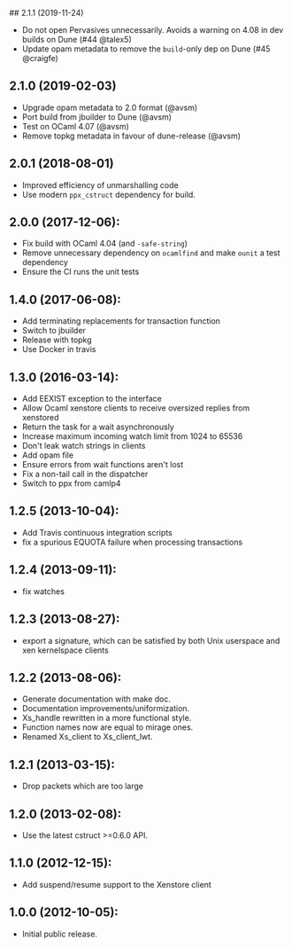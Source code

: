 ## 2.1.1 (2019-11-24)

* Do not open Pervasives unnecessarily. Avoids a warning on
  4.08 in dev builds on Dune (#44 @talex5)
* Update opam metadata to remove the `build`-only dep on Dune
  (#45 @craigfe)

## 2.1.0 (2019-02-03)

* Upgrade opam metadata to 2.0 format (@avsm)
* Port build from jbuilder to Dune (@avsm)
* Test on OCaml 4.07 (@avsm)
* Remove topkg metadata in favour of dune-release (@avsm)

## 2.0.1 (2018-08-01)

* Improved efficiency of unmarshalling code
* Use modern `ppx_cstruct` dependency for build.

## 2.0.0 (2017-12-06):
* Fix build with OCaml 4.04 (and `-safe-string`)
* Remove unnecessary dependency on `ocamlfind` and make `ounit` a test
  dependency
* Ensure the CI runs the unit tests

## 1.4.0 (2017-06-08):
* Add terminating replacements for transaction function
* Switch to jbuilder
* Release with topkg
* Use Docker in travis

## 1.3.0 (2016-03-14):
* Add EEXIST exception to the interface
* Allow Ocaml xenstore clients to receive oversized replies from xenstored
* Return the task for a wait asynchronously
* Increase maximum incoming watch limit from 1024 to 65536
* Don't leak watch strings in clients
* Add opam file
* Ensure errors from wait functions aren't lost
* Fix a non-tail call in the dispatcher
* Switch to ppx from camlp4

## 1.2.5 (2013-10-04):
* Add Travis continuous integration scripts
* fix a spurious EQUOTA failure when processing transactions

## 1.2.4 (2013-09-11):
* fix watches

## 1.2.3 (2013-08-27):
* export a signature, which can be satisfied by both Unix userspace
  and xen kernelspace clients

## 1.2.2 (2013-08-06):
* Generate documentation with make doc.
* Documentation improvements/uniformization.
* Xs_handle rewritten in a more functional style.
* Function names now are equal to mirage ones.
* Renamed Xs_client to Xs_client_lwt.

## 1.2.1 (2013-03-15):
* Drop packets which are too large

## 1.2.0 (2013-02-08):
* Use the latest cstruct >=0.6.0 API.

## 1.1.0 (2012-12-15):
* Add suspend/resume support to the Xenstore client

## 1.0.0 (2012-10-05):
* Initial public release.
